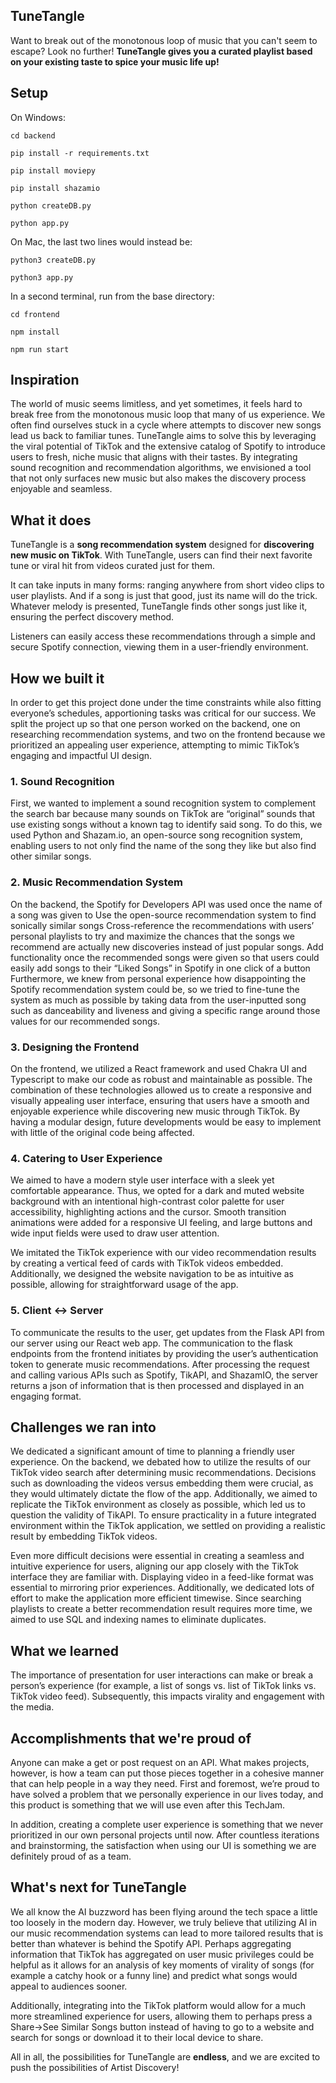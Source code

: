 ## TuneTangle
Want to break out of the monotonous loop of music that you can't seem to escape? Look no further! **TuneTangle gives you a curated playlist based on your existing taste to spice your music life up!**

## Setup
On Windows:
```
cd backend

pip install -r requirements.txt

pip install moviepy

pip install shazamio

python createDB.py

python app.py
```
On Mac, the last two lines would instead be:
```
python3 createDB.py

python3 app.py
```
In a second terminal, run from the base directory:
```
cd frontend

npm install

npm run start
```
## Inspiration
The world of music seems limitless, and yet sometimes, it feels hard to break free from the monotonous music loop that many of us experience. We often find ourselves stuck in a cycle where attempts to discover new songs lead us back to familiar tunes. TuneTangle aims to solve this by leveraging the viral potential of TikTok and the extensive catalog of Spotify to introduce users to fresh, niche music that aligns with their tastes. By integrating sound recognition and recommendation algorithms, we envisioned a tool that not only surfaces new music but also makes the discovery process enjoyable and seamless.

## What it does

TuneTangle is a **song recommendation system** designed for **discovering new music on TikTok**. With TuneTangle, users can find their next favorite tune or viral hit from videos curated just for them.

It can take inputs in many forms: ranging anywhere from short video clips to user playlists. And if a song is just that good, just its name will do the trick. Whatever melody is presented, TuneTangle finds other songs just like it, ensuring the perfect discovery method.

Listeners can easily access these recommendations through a simple and secure Spotify connection, viewing them in a user-friendly environment.

## How we built it
In order to get this project done under the time constraints while also fitting everyone’s schedules, apportioning tasks was critical for our success. We split the project up so that one person worked on the backend, one on researching recommendation systems, and two on the frontend because we prioritized an appealing user experience, attempting to mimic TikTok’s engaging and impactful UI design. 

### 1. Sound Recognition
First, we wanted to implement a sound recognition system to complement the search bar because many sounds on TikTok are “original” sounds that use existing songs without a known tag to identify said song. To do this, we used Python and Shazam.io, an open-source song recognition system, enabling users to not only find the name of the song they like but also find other similar songs.

### 2. Music Recommendation System
On the backend, the Spotify for Developers API was used once the name of a song was given to 
Use the open-source recommendation system to find sonically similar songs
Cross-reference the recommendations with users’ personal playlists to try and maximize the chances that the songs we recommend are actually new discoveries instead of just popular songs.
Add functionality once the recommended songs were given so that users could easily add songs to their “Liked Songs” in Spotify in one click of a button
Furthermore, we knew from personal experience how disappointing the Spotify recommendation system could be, so we tried to fine-tune the system as much as possible by taking data from the user-inputted song such as danceability and liveness and giving a specific range around those values for our recommended songs.

### 3. Designing the Frontend
On the frontend, we utilized a React framework and used Chakra UI and Typescript to make our code as robust and maintainable as possible. The combination of these technologies allowed us to create a responsive and visually appealing user interface, ensuring that users have a smooth and enjoyable experience while discovering new music through TikTok. By having a modular design, future developments would be easy to implement with little of the original code being affected.

### 4. Catering to User Experience
We aimed to have a modern style user interface with a sleek yet comfortable appearance. Thus, we opted for a dark and muted website background with an intentional high-contrast color palette for user accessibility, highlighting actions and the cursor. Smooth transition animations were added for a responsive UI feeling, and large buttons and wide input fields were used to draw user attention.

We imitated the TikTok experience with our video recommendation results by creating a vertical feed of cards with TikTok videos embedded. Additionally, we designed the website navigation to be as intuitive as possible, allowing for straightforward usage of the app.

### 5. Client ↔ Server
To communicate the results to the user, get updates from the Flask API from our server using our React web app. The communication to the flask endpoints from the frontend initiates by providing the user’s authentication token to generate music recommendations. After processing the request and calling various APIs such as Spotify, TikAPI, and ShazamIO, the server returns a json of information that is then processed and displayed in an engaging format.

## Challenges we ran into

We dedicated a significant amount of time to planning a friendly user experience. On the backend, we debated how to utilize the results of our TikTok video search after determining music recommendations. Decisions such as downloading the videos versus embedding them were crucial, as they would ultimately dictate the flow of the app. Additionally, we aimed to replicate the TikTok environment as closely as possible, which led us to question the validity of TikAPI. To ensure practicality in a future integrated environment within the TikTok application, we settled on providing a realistic result by embedding TikTok videos.

Even more difficult decisions were essential in creating a seamless and intuitive experience for users, aligning our app closely with the TikTok interface they are familiar with. Displaying video in a feed-like format was essential to mirroring prior experiences. Additionally, we dedicated lots of effort to make the application more efficient timewise. Since searching playlists to create a better recommendation result requires more time, we aimed to use SQL and indexing names to eliminate duplicates. 

## What we learned

The importance of presentation for user interactions can make or break a person’s experience (for example, a list of songs vs. list of TikTok links vs. TikTok video feed). Subsequently, this impacts virality and engagement with the media.

## Accomplishments that we're proud of

Anyone can make a get or post request on an API. What makes projects, however, is how a team can put those pieces together in a cohesive manner that can help people in a way they need. First and foremost, we’re proud to have solved a problem that we personally experience in our lives today, and this product is something that we will use even after this TechJam. 

In addition, creating a complete user experience is something that we never prioritized in our own personal projects until now. After countless iterations and brainstorming, the satisfaction when using our UI is something we are definitely proud of as a team.

## What's next for TuneTangle

We all know the AI buzzword has been flying around the tech space a little too loosely in the modern day. However, we truly believe that utilizing AI in our music recommendation systems can lead to more tailored results that is better than whatever is behind the Spotify API. Perhaps aggregating information that TikTok has aggregated on user music privileges could be helpful as it allows for an analysis of key moments of virality of songs (for example a catchy hook or a funny line) and predict what songs would appeal to audiences sooner. 

Additionally, integrating into the TikTok platform would allow for a much more streamlined experience for users, allowing them to perhaps press a Share->See Similar Songs button instead of having to go to a website and search for songs or download it to their local device to share.

All in all, the possibilities for TuneTangle are **endless**, and we are excited to push the possibilities of Artist Discovery!
